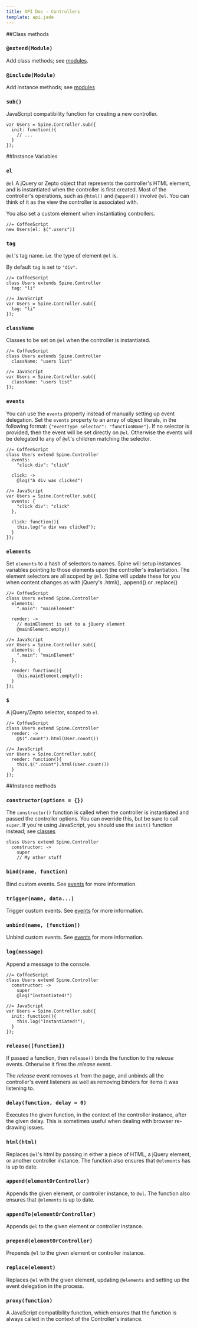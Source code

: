 ```yaml
---
title: API Doc - Controllers
template: api.jade
---
```


##Class methods

### `@extend(Module)`

Add class methods; see [modules](modules.html).

### `@include(Module)`

Add instance methods; see [modules](modules.html)

### `sub()`

JavaScript compatibility function for creating a new controller.

    var Users = Spine.Controller.sub({
      init: function(){
        // ...
      }
    });



##Instance Variables

### `el`

`@el` A jQuery or Zepto object that represents the controller's HTML element, and is instantiated when the controller is first created. Most of the controller's operations, such as `@html()` and `@append()` involve `@el`. You can think of it as the view the controller is associated with.

You also set a custom element when instantiating controllers.

    //= CoffeeScript
    new Users(el: $(".users"))

### `tag`

`@el`'s tag name. i.e. the type of element `@el` is.

By default `tag` is set to `"div"`.

    //= CoffeeScript
    class Users extends Spine.Controller
      tag: "li"

    //= JavaScript
    var Users = Spine.Controller.sub({
      tag: "li"
    });

### `className`

Classes to be set on `@el` when the controller is instantiated.

    //= CoffeeScript
    class Users extends Spine.Controller
      className: "users list"

    //= JavaScript
    var Users = Spine.Controller.sub({
      className: "users list"
    });

### `events`

You can use the `events` property instead of manually setting up event delegation. Set the `events` property to an array of object literals, in the following format: `{"eventType selector": "functionName"}`. If no selector is provided, then the event will be set directly on `@el`. Otherwise the events will be delegated to any of `@el`'s children matching the selector.

    //= CoffeeScript
    class Users extend Spine.Controller
      events:
        "click div": "click"

      click: ->
        @log("A div was clicked")

    //= JavaScript
    var Users = Spine.Controller.sub({
      events: {
        "click div": "click"
      },

      click: function(){
        this.log("a div was clicked");
      }
    });

### `elements`

Set `elements` to a hash of selectors to names. Spine will setup instances variables pointing to those elements upon the controller's instantiation. The element selectors are all scoped by `@el`. Spine will update these for you when content changes as with jQuery's .html(), .append() or .replace()

    //= CoffeeScript
    class Users extend Spine.Controller
      elements:
        ".main": "mainElement"

      render: ->
        // mainElement is set to a jQuery element
        @mainElement.empty()

    //= JavaScript
    var Users = Spine.Controller.sub({
      elements: {
        ".main": "mainElement"
      },

      render: function(){
        this.mainElement.empty();
      }
    });

### `$`

A jQuery/Zepto selector, scoped to `el`.

    //= CoffeeScript
    class Users extend Spine.Controller
      render: ->
        @$(".count").html(User.count())

    //= JavaScript
    var Users = Spine.Controller.sub({
      render: function(){
        this.$(".count").html(User.count())
      }
    });


##Instance methods

### `constructor(options = {})`

The `constructor()` function is called when the controller is instantiated and passed the controller options. You can override this, but be sure to call `super`. If you're using JavaScript, you should use the `init()` function instead; see [classes](<%= api_path("classes") %>)

    class Users extend Spine.Controller
      constructor: ->
        super
        // My other stuff

### `bind(name, function)`

Bind custom events. See [events](events.html) for more information.

### `trigger(name, data...)`

Trigger custom events. See [events](events.html) for more information.

### `unbind(name, [function])`

Unbind custom events. See [events](events.html) for more information.

### `log(message)`

Append a message to the console.

    //= CoffeeScript
    class Users extend Spine.Controller
      constructor: ->
        super
        @log("Instantiated!")

    //= JavaScript
    var Users = Spine.Controller.sub({
      init: function(){
        this.log("Instantiated!");
      }
    });

### `release([function])`

If passed a function, then `release()` binds the function to the *release* events. Otherwise it fires the *release* event.

The *release* event removes `el` from the page, and unbinds all the controller's event listeners as well as removing binders for items it was listening to.

### `delay(function, delay = 0)`

Executes the given function, in the context of the controller instance, after the given delay. This is sometimes useful when dealing with browser re-drawing issues.

### `html(html)`

Replaces `@el`'s html by passing in either a piece of HTML, a jQuery element, or another controller instance. The function also ensures that `@elements` has is up to date.

### `append(elementOrController)`

Appends the given element, or controller instance, to `@el`. The function also ensures that `@elements` is up to date.

### `appendTo(elementOrController)`

Appends `@el` to the given element or controller instance.

### `prepend(elementOrController)`

Prepends `@el` to the given element or controller instance.

### `replace(element)`

Replaces `@el` with the given element, updating `@elements` and setting up the event delegation in the process.

### `proxy(function)`

A JavaScript compatibility function, which ensures that the function is always called in the context of the Controller's instance.

